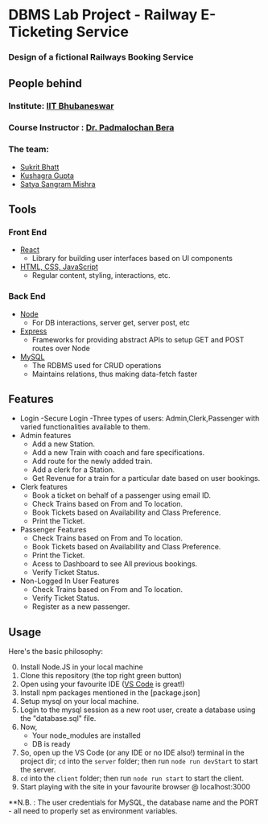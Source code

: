 # DBMS Lab Project - Railway E-Ticketing Service
### Design of a fictional Railways Booking Service

## People behind

### Institute: [IIT Bhubaneswar](https://www.iitbbs.ac.in/)
### Course Instructor : [Dr. Padmalochan Bera](https://scholar.google.co.in/citations?user=_PJ8HK0AAAAJ&hl=en)

### The team:
- [Sukrit Bhatt](https://www.linkedin.com/in/sukritbhatt/)
- [Kushagra Gupta ](https://www.linkedin.com/in/kushagra-gupta-3827a4156/)
- [Satya Sangram Mishra](https://www.linkedin.com/in/satya-sangram/)


## Tools
### Front End
- [React](https://reactjs.org/)
    - Library for building user interfaces based on UI components
- [HTML, CSS, JavaScript](https://html-css-js.com/)
    - Regular content, styling, interactions, etc.


### Back End
- [Node](https://nodejs.org/en/)
    - For DB interactions, server get, server post, etc
- [Express](https://expressjs.com/)
    - Frameworks for providing abstract APIs to setup GET and POST routes over Node
- [MySQL](https://www.mysql.com/)
    - The RDBMS used for CRUD operations
    - Maintains relations, thus making data-fetch faster

## Features
- Login
      -Secure Login
      -Three types of users: Admin,Clerk,Passenger with varied functionalities available to them.
- Admin features
    - Add a new Station.
    - Add a new Train with coach and fare specifications.
    - Add route for the newly added train.
    - Add a clerk for a Station.
    - Get Revenue for a train for a particular date based on user bookings.
- Clerk features
    - Book a ticket on behalf of a passenger using email ID.
    - Check Trains based on From and To location.
    - Book Tickets based on Availability and Class Preference.
    - Print the Ticket.
- Passenger Features
    - Check Trains based on From and To location.
    - Book Tickets based on Availability and Class Preference.
    - Print the Ticket.
    - Acess to Dashboard to see All previous bookings.
    - Verify Ticket Status.
 - Non-Logged In User Features
    - Check Trains based on From and To location.
    - Verify Ticket Status.
    - Register as a new passenger.

## Usage
Here's the basic philosophy:

0. Install Node.JS in your local machine
1. Clone this repository (the top right green button)
2. Open using your favourite IDE ([VS Code](https://code.visualstudio.com/) is great!)
3. Install npm packages mentioned in the [package.json]
4. Setup mysql on your local machine.
5. Login to the mysql session as a new root user, create a database using the "database.sql" file.
6. Now,
    - Your node_modules are installed
    - DB is ready
7. So, open up the VS Code (or any IDE or no IDE also!) terminal in the project dir; `cd` into the `server` folder; then run
    `node run devStart` to start the server.
8. `cd` into the `client` folder; then run
    `node run start` to start the client.
9. Start playing with the site in your favourite browser @ localhost:3000

**N.B. : The user credentials for MySQL, the database name and the PORT - all need to properly set as environment variables. 
